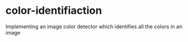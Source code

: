 # color-identifiaction
Implementing an image color detector which identifies all the colors in an image
